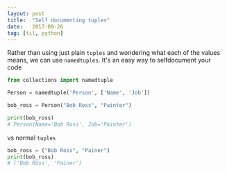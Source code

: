 ```yaml
---
layout: post
title:  "Self documenting tuples"
date:   2017-09-26
tag: [til, python]
---
```


Rather than using just plain `tuples` and wondering what each of the values means, we can use `namedtuples`. It's an easy way to selfdocument your code

```python
from collections import namedtuple

Person = namedtuple('Person', ['Name', 'Job'])

bob_ross = Person("Bob Ross", "Painter")

print(bob_ross)
# Person(Name='Bob Ross', Job='Painter')
```
 vs normal `tuples`

 ```python
 bob_ross = ("Bob Ross", "Painer")
print(bob_ross)
# ('Bob Ross', 'Painer')
 ```
